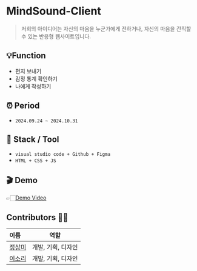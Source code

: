 # MindSound-Client
> 저희의 아이디어는 자신의 마음을 누군가에게 전하거나, 자신의 마음을 간직할 수 있는 반응형 웹사이트입니다.


## 💡Function
- 편지 보내기
- 감정 통계 확인하기
- 나에게 작성하기
  
 
## ⏰ Period  
- `2024.09.24 ~ 2024.10.31`

## 🔨 Stack / Tool
- `visual studio code + Github + Figma`
- `HTML + CSS + JS`
  

## 🎬 Demo
👉🏻[Demo Video](https://drive.google.com/drive/folders/194RQMiy3GLGGx1YNZ3HBKoQGGza1Wdyf?hl=ko)
## Contributors 💁🏻
 이름|역할|
:---|:---:|
[정상미](https://github.com/beebe0mg)| 개발, 기획, 디자인
[이소리](https://github.com/leesori1410)|개발, 기획, 디자인

 


